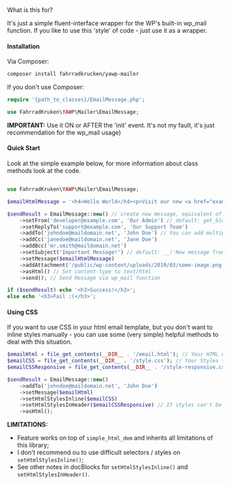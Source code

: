 What is this for?

It's just a simple fluent-interface wrapper for the WP's built-in wp_mail function.
If you like to use this 'style' of code - just use it as a wrapper.

#### Installation

Via Composer:

```bash
composer install fahrradkrucken/yawp-mailer
```

If you don't use Composer:

```php
require '{path_to_classes}/EmailMessage.php';

use FahrradKruken\YAWP\Mailer\EmailMessage;
```

**IMPORTANT:** Use it ON or AFTER the 'init' event. It's not my fault, it's just
recommendation for the wp_mail usage)

#### Quick Start

Look at the simple example below, for more information about class methods look at the code.

```php

use FahrradKruken\YAWP\Mailer\EmailMessage;

$emailHtmlMessage = '<h4>Hello World</h4><p>Visit our new <a href="example.com">WebSite</a></p>';

$sendResult = EmailMessage::new() // create new message, equivalent of '$message = new EmailMessage();'
    ->setFrom('developer@example.com', 'Our Admin') // default: get_bloginfo('admin_email')
    ->setReplyTo('support@example.com', 'Our Support Team')
    ->addTo('johndoe@maildomain.net', 'John Doe') // You can add multiple recipients
    ->addCc('janedoe@maildomain.net', 'Jane Doe')
    ->addBcc('mr.smith@maildomain.net')
    ->setSubject('Important Message!') // default: __('New message from ' . get_bloginfo('name'))
    ->setMessage($emailHtmlMessage)
    ->addAttachment('/public/wp-content/uploads/2019/03/some-image.png') // File path, WP Attachment ID or WP Attachment object (WP_Post)
    ->asHtml() // Set content-type to text/html
    ->send(); // Send Message via wp_mail function

if ($sendResult) echo '<h3>Success!</h3>';
else echo '<h3>Fail :(</h3>';
```  

#### Using CSS

If you want to use CSS in your html email template, but you don't want to inline styles 
manually - you can use some (very simple) helpful methods to deal with this situation.

```php
$emailHtml = file_get_contents(__DIR__ . '/email.html'); // Your HTML email template
$emailCSS = file_get_contents(__DIR__ . '/style.css'); // Your Styles to inline inside HTML
$emailCSSResponsive = file_get_contents(__DIR__ . '/style-responsive.css'); // Your styles that can't be inlined 

$sendResult = EmailMessage::new()
    ->addTo('johndoe@maildomain.net', 'John Doe')
    ->setMessage($emailHtml)
    ->setHtmlStylesInline($emailCSS) 
    ->setHtmlStylesInHeader($emailCSSResponsive) // If styles can't be inlined - use this method
    ->asHtml();
```

**LIMITATIONS:** 
* Feature works on top of `simple_html_dom` and inherits all limitations of this library;
* I don't recommend ou to use difficult selectors / styles on `setHtmlStylesInline()`;
* See other notes in docBlocks for `setHtmlStylesInline()` and `setHtmlStylesInHeader()`.